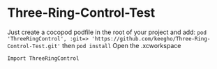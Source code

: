 # Three-Ring-Control-Test
Just create a cocopod podfile in the root of your project and add:
`pod 'ThreeRingControl', :git=> 'https://github.com/keegho/Three-Ring-Control-Test.git'`
then `pod install`
Open the .xcworkspace

`Import ThreeRingControl`
